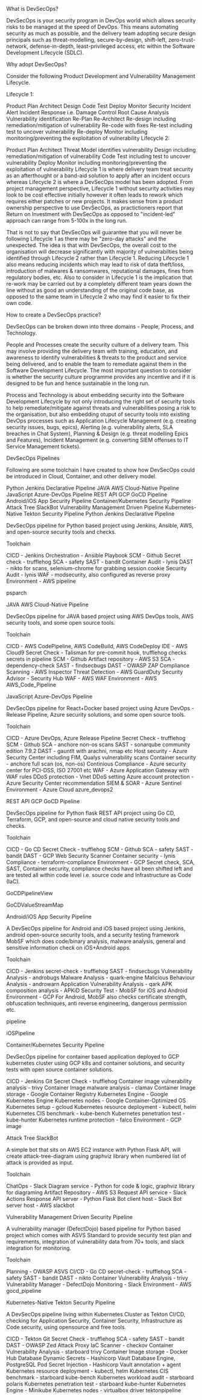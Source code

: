 What is DevSecOps?

DevSecOps is your security program in DevOps world which allows security risks to be managed at the speed of DevOps. This means automating security as much as possible, and the delivery team adopting secure design principals such as threat-modelling, secure-by-design, shift-left, zero-trust-network, defense-in-depth, least-privileged access, etc within the Software Development Lifecycle (SDLC).

Why adopt DevSecOps?

Consider the following Product Development and Vulnerability Management Lifecycle.

Lifecycle 1:

Product Plan
Architect
Design
Code
Test
Deploy
Monitor
Security Incident Alert
Incident Response i.e. Damage Control
Root Cause Analysis
Vulnerability identification
Re-Plan
Re-Architect
Re-design including remediation/mitigation of vulnerability
Re-code with fixes
Re-test including test to uncover vulnerability
Re-deploy
Monitor including monitoring/preventing the exploitation of vulnerability
Lifecycle 2:

Product Plan
Architect
Threat Model identifies vulnerability
Design including remediation/mitigation of vulnerability
Code
Test including test to uncover vulnerability
Deploy
Monitor including monitoring/preventing the exploitation of vulnerability
Lifecycle 1 is where delivery team treat security as an afterthought or a band-aid solution to apply after an incident occurs whereas Lifecycle 2 is where a DevSecOps model has been adopted. From project management perspective, Lifecycle 1 without security activities may look to be cost effective initially however it often leads to rework which requires either patches or new projects. It makes sense from a product ownership perspective to use DevSecOps, as practictioners report that Return on Investment with DevSecOps as opposed to "incident-led" approach can range from 5-100x in the long run.

That is not to say that DevSecOps will guarantee that you will never be following Lifecycle 1 as there may be "zero-day attacks" and the unexpected. The idea is that with DevSecOps, the overall cost to the organisation will decrease significantly with majority of vulnerabilties being identified through Lifecycle 2 rather than Lifecycle 1. Reducing Lifecycle 1 also means reducing incidents which may lead to risk of data theft/loss, introduction of malwares & ransomwares, reputational damages, fines from regulatory bodies, etc. Also to consider in Lifecycle 1 is the implication that re-work may be carried out by a completely different team years down the line without as good an understanding of the original code base, as opposed to the same team in Lifecycle 2 who may find it easier to fix their own code.

How to create a DevSecOps practice?

DevSecOps can be broken down into three domains - People, Process, and Technology.

People and Processes create the security culture of a delivery team. This may involve providing the delivery team with training, education, and awareness to identify vulnerabilities & threats to the product and service being delivered, and to enable the team to remediate against them in the Software Development Lifecycle. The most important question to consider is whether the security culture programme provides any incentive and if it is designed to be fun and hence sustainable in the long run.

Process and Technology is about embedding security into the Software Development Lifecycle by not only introducing the right set of security tools to help remediate/mitigate against threats and vulnerabilities posing a risk to the organisation, but also embedding otuput of security tools into existing DevOps processes such as Application Lifecycle Management (e.g. creating security issues, bugs, epics), Alerting (e.g. vulnerability alerts, SLA breaches in Chat System), Planning & Design (e.g. threat modelling Epics and Features), Incident Management (e.g. converting SIEM offenses to IT Service Management tickets).

DevSecOps Pipelines

Following are some toolchain I have created to show how DevSecOps could be introduced in Cloud, Container, and other delivery model.

Python Jenkins Declarative Pipeline
JAVA AWS Cloud-Native Pipeline
JavaScript Azure-DevOps Pipeline
REST API GCP GoCD Pipeline
Android/iOS App Security Pipeline
Container/Kubernetes Security Pipeline
Attack Tree SlackBot
Vulnerability Management Driven Pipeline
Kubernetes-Native Tekton Security Pipeline
Python Jenkins Declarative Pipeline

DevSecOps pipeline for Python based project using Jenkins, Ansible, AWS, and open-source security tools and checks.

Toolchain

CICD - Jenkins
Orchestration - Ansible Playbook
SCM - Github
Secret check - trufflehog
SCA - safety
SAST - bandit
Container Audit - lynis
DAST - nikto for scans, selenium-chrome for grabbing session cookie
Security Audit - lynis
WAF - modsecurity, also configured as reverse proxy
Environment - AWS
pipeline

psparch

JAVA AWS Cloud-Native Pipeline

DevSecOps pipeline for JAVA based project using AWS DevOps tools, AWS security tools, and some open source tools.

Toolchain

CICD - AWS CodePipeline, AWS CodeBuild, AWS CodeDeploy
IDE - AWS Cloud9
Secret Check - Talisman for pre-commit hook, trufflehog checks secrets in pipeline
SCM - Github
Artifact repository - AWS S3
SCA - dependency-check
SAST - findsecbugs
DAST - OWASP ZAP
Compliance Scanning - AWS Inspector
Threat Detection - AWS GuardDuty
Security Advisor - Security Hub
WAF - AWS WAF
Environment - AWS
AWS_Code_Pipeline

JavaScript Azure-DevOps Pipeline

DevSecOps pipeline for React+Docker based project using Azure DevOps - Release Pipeline, Azure security solutions, and some open source tools.

Toolchain

CICD - Azure DevOps, Azure Release Pipeline
Secret Check - trufflehog
SCM - Github
SCA - anchore non-os scans
SAST - sonarqube community edition 7.9.2
DAST - gauntlt with arachni, nmap etc
Host security - Azure Security Center including FIM, Qualys vulnerability scans
Container security - anchore full scan (os, non-os)
Continious Compliance - Azure security center for PCI-DSS, ISO 27001 etc
WAF - Azure Application Gateway with WAF rules
DDoS protection - Vnet DDoS setting
Azure account protection - Azure Security Center recommendation
SIEM & SOAR - Azure Sentinel
Environment - Azure Cloud
azure_devops2

REST API GCP GoCD Pipeline

DevSecOps pipeline for Python flask REST API project using Go CD, Terraform, GCP, and open-source and cloud native security tools and checks.

Toolchain

CICD - Go CD
Secret Check - trufflehog
SCM - Github
SCA - safety
SAST - bandit
DAST - GCP Web Security Scanner
Container security - lynis
Compliance - terraform-compliance
Environment - GCP
Secret check, SCA, SAST, Container security, compliance checks have all been shifted left and are tested all within code level i.e. source code and Infrastructure as Code (IaC).

GoCDPipelineView

GoCDValueStreamMap

Android/iOS App Security Pipeline

A DevSecOps pipeline for Android and iOS based project using Jenkins, android open-source security tools, and a security testing framework MobSF which does code/binary analysis, malware analysis, general and sensitive information check on iOS+Android apps.

Toolchain

CICD - Jenkins
secret-check - trufflehog
SAST - findsecbugs
Vulnerability Analysis - androbugs
Malware Analysis - quark-engine
Malicious Behaviour Analysis - androwarn
Application Vulnerability Analysis - qark
APK composition analysis - APKiD
Security Test - MobSF for iOS and Android
Environment - GCP
For Android, MobSF also checks certificate strength, obfuscation techniques, anti reverse engineering, dangerous permission etc.

pipeline

iOSPipeline

Container/Kubernetes Security Pipeline

DevSecOps pipeline for container based application deployed to GCP kubernetes cluster using GCP k8s and container solutions, and security tests with open source container solutions.

CICD - Jenkins
Git Secret Check - trufflehog
Container image vulnerability analysis - trivy
Container Image malware analysis - clamav
Container Image storage - Google Container Registry
Kubernetes Engine - Google Kubernetes Engine
Kubernetes nodes - Google Container-Optimized OS
Kubernetes setup - gcloud
Kubernetes resource deployment - kubectl, helm
Kubernetes CIS benchmark - kube-bench
Kubernetes penetration test - kube-hunter
Kubernetes runtime protection - falco
Environment - GCP
image

Attack Tree SlackBot

A simple bot that sits on AWS EC2 instance with Python Flask API, will create attack-tree-diagram using graphviz library when numbered list of attack is provided as input.

Toolchain

ChatOps - Slack
Diagram service - Python for code & logic, graphviz library for diagraming
Artifact Repository - AWS S3
Request API service - Slack Actions
Response API server - Python Flask
Bot client host - Slack
Bot server host - AWS
slackbot

Vulnerability Management Driven Security Pipeline

A vulnerability manager (DefectDojo) based pipeline for Python based project which comes with ASVS Standard to provide security test plan and requirements, integration of vulnerability data from 70+ tools, and slack integration for monitoring.

Toolchain

Planning - OWASP ASVS
CI/CD - Go CD
secret-check - trufflehog
SCA - safety
SAST - bandit
DAST - nikto
Container Vulnerability Analysis - trivy
Vulnerability Manager - DefectDojo
Monitoring - Slack
Environment - AWS
gocd_pipeline

Kubernetes-Native Tekton Security Pipeline

A DevSecOps pipeline living within Kubernetes Cluster as Tekton CI/CD, checking for Application Security, Container Security, Infrastructure as Code security, using opensource and free tools.

CICD - Tekton
Git Secret Check - trufflehog
SCA - safety
SAST - bandit
DAST - OWASP Zed Attack Proxy
IaC Scanner - checkov
Container Vulnerability Analysis - starboard trivy
Container Image storage - Docker Hub
Database Dynamic Secrets - Hashicorp Vault Database Engine, PostgreSQL
Pod Secret Injection - Hashicorp Vault annotation + agent
Kubernetes resource deployment - kubectl, helm
Kubernetes CIS benchmark - starboard kube-bench
Kubernetes workload audit - starboard polaris
Kubernetes penetration test - starboard kube-hunter
Kubernetes Engine - Minikube
Kubernetes nodes - virtualbox driver
tektonpipeline
